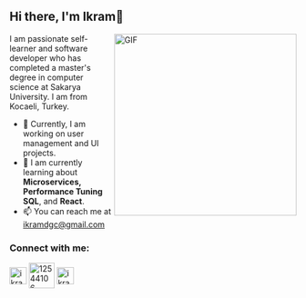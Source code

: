   ## Hi there, I'm Ikram👋


  <img align="right" alt="GIF" width="320" src="https://i.pinimg.com/originals/e4/26/70/e426702edf874b181aced1e2fa5c6cde.gif" />

 
 I am passionate self-learner and software developer who has completed a master's degree in computer science at Sakarya University. 
 I am from Kocaeli, Turkey.

- 🔭 Currently, I am working on user management and UI projects.
- 🌱 I am currently learning about **Microservices, Performance Tuning SQL**, and **React**.
- 📫 You can reach me at ikramdgc@gmail.com

<h3 align="left">Connect with me:</h3>
<p align="left">
<a href="https://linkedin.com/in/ikramdagci" target="_blank" rel="noopener noreferrer"><img align="center" src="https://www.linkedin.com/favicon.ico" alt="ikramdagci" height="30" width="30" /></a>
<a href="https://stackoverflow.com/users/14920086/idg" target="blank"><img align="center" src="https://upload.wikimedia.org/wikipedia/commons/thumb/e/ef/Stack_Overflow_icon.svg/768px-Stack_Overflow_icon.svg.png" alt="12544106" height="45" width="45" /></a>
<a href="https://instagram.com/ikramdagci" target="blank"><img align="center" src="https://upload.wikimedia.org/wikipedia/commons/thumb/e/e7/Instagram_logo_2016.svg/1200px-Instagram_logo_2016.svg.png" alt="ikramdagci" height="30" width="30" /></a>





